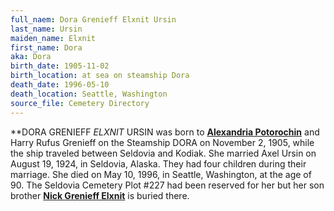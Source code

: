 ```yaml
---
full_naem: Dora Grenieff Elxnit Ursin
last_name: Ursin
maiden_name: Elxnit
first_name: Dora
aka: Dora
birth_date: 1905-11-02
birth_location: at sea on steamship Dora
death_date: 1996-05-10
death_location: Seattle, Washington
source_file: Cemetery Directory
---
```

**DORA GRENIEFF *ELXNIT* URSIN was born to [**Alexandria Potorochin**](./Elxnit_Alexandria_Potorochin.md) and Harry Rufus Grenieff  on the Steamship DORA on November 2, 1905, while the ship
traveled between Seldovia and Kodiak. She married Axel Ursin on August 19, 1924, in Seldovia, Alaska. They had four children during their marriage. She died on May 10, 1996, in Seattle, Washington, at the age of 90. The Seldovia Cemetery Plot #227 had been reserved for her but her son brother [**Nick Grenieff Elxnit**](./Elxnit_Nick_Grenieff.md) is buried there.
